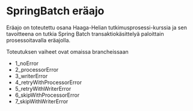 # SpringBatch eräajo

Eräajo on toteutettu osana Haaga-Helian tutkimusprosessi-kurssia ja sen tavoitteena on tutkia Spring Batch transaktiokäsittelyä paloittain prosessoitavalla eräajolla.

Toteutuksen vaiheet ovat omaissa brancheissaan
* 1_noError
* 2_processorError
* 3_writerError
* 4_retryWithProcessorError
* 5_retryWithWriterError
* 6_skipWithProcessorError
* 7_skipWithWriterError
